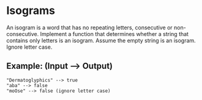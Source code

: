 # Isograms

An isogram is a word that has no repeating letters, consecutive or non-consecutive. Implement a function that determines whether a string that contains only letters is an isogram. Assume the empty string is an isogram. Ignore letter case.

## Example: (Input --> Output)

```
"Dermatoglyphics" --> true
"aba" --> false
"moOse" --> false (ignore letter case)
```